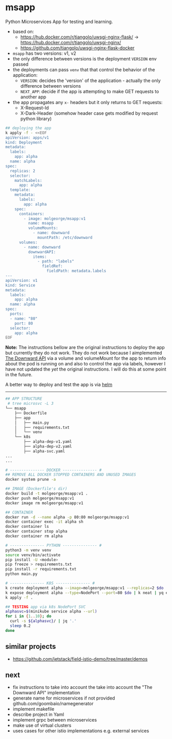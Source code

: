 # msapp

Python Microservices App for testing and learning.

* based on:
  - https://hub.docker.com/r/tiangolo/uwsgi-nginx-flask/ -> https://hub.docker.com/r/tiangolo/uwsgi-nginx/
  - https://github.com/tiangolo/uwsgi-nginx-flask-docker
* `msapp` has two versions: v1, v2
* the only difference between versions is the deployment `VERSION` env passed
* the deployments can pass `venv` that that control the behavior of the application:
  - `VERSION`: decides the 'version' of the application - actually the only difference between versions
  - `NEXT_APP`: decide if the app is attempting to make GET requests to another app
* the app propagates any `x-` headers but it only returns to GET requests:
  - X-Request-Id
  - X-Dark-Header (somehow header case gets modified by request python library)



```sh
## deploying the app
k apply -f - <<EOF
apiVersion: apps/v1
kind: Deployment
metadata:
  labels:
    app: alpha
  name: alpha
spec:
  replicas: 2
  selector:
    matchLabels:
      app: alpha
  template:
    metadata:
      labels:
        app: alpha
    spec:
      containers:
        - image: molgeorge/msapp:v1
          name: msapp
          volumeMounts:
            - name: downward
              mountPath: /etc/downward
      volumes:
        - name: downward
          downwardAPI:
            items:
              - path: "labels"
                fieldRef:
                  fieldPath: metadata.labels
---
apiVersion: v1
kind: Service
metadata:
  labels:
    app: alpha
  name: alpha
spec:
  ports:
  - name: "80"
    port: 80
  selector:
    app: alpha
EOF

```

**Note:**
The instructions bellow are the original instructions to deploy the app but currently they do not work.
They do not work because I aimplemented [The Downward API](https://kubernetes.io/docs/tasks/inject-data-application/downward-api-volume-expose-pod-information/#the-downward-api) via a volume and volumeMount for the app to return info about the pod is running on and also to control the app via labels, however I have not updated the _yet_ the original instructions. I will do this at some point in the future.

A better way to deploy and test the app is via [helm](https://gitlab.com/mol-george-notes/istio/-/tree/main/demos)

---
```sh
## APP STRUCTURE
 # tree microsvc -L 3
└── msapp
    ├── Dockerfile
    ├── app
    │   ├── main.py
    │   ├── requirements.txt
    │   └── venv
    └── k8s
        ├── alpha-dep-v1.yaml
        ├── alpha-dep-v2.yaml
        ├── alpha-svc.yaml
...
...

# --------------- DOCKER --------------- #
## REMOVE ALL DOCKER STOPPED CONTAINERS AND UNUSED IMAGES
docker system prune -a

## IMAGE (Dockerfile's dir)
docker build -t molgeorge/msapp:v1 .
docker push molgeorge/msapp:v1
docker image rm molgeorge/msapp:v1

## CONTAINER
docker run -d --name alpha -p 80:80 molgeorge/msapp:v1
docker container exec -it alpha sh
docker container ls
docker container stop alpha
docker container rm alpha

# --------------- PYTHON --------------- #
python3 -m venv venv
source venv/bin/activate
pip install -U <module>
pip freeze > requirements.txt
pip install -r requirements.txt
python main.py

# --------------- K8S --------------- #
k create deployment alpha --image=molgeorge/msapp:v1 --replicas=2 $do | k neat | yq eval . - > dep.yaml
k expose deployment alpha --type=NodePort --port=80 $do | k neat | yq eval . - > svc.yaml
k apply -f .

## TESTING app via k8s NodePort SVC
alphasvc=$(minikube service alpha --url)
for i in {1..10}; do
  curl -s ${alphasvc}/ | jq '.'
  sleep 0.2
done
```

## similar projects
* https://github.com/jetstack/field-istio-demo/tree/master/demos

## next
* fix instructions to take into account the take into account the "The Downward API" implementation
* generate name for microservices if not provided github.com/goombaio/namegenerator
* implement makefile
* describe project in Yaml
* implement grpc between microservices
* make use of virtual clusters
* uses cases for other istio implementations e.g. external services
